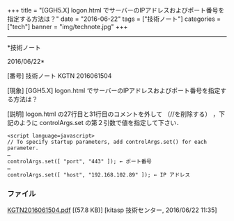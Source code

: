 ﻿+++
title = "[GGH5.X] logon.html でサーバーのIPアドレスおよびポート番号を指定する方法は？"
date = "2016-06-22"
tags = ["技術ノート"]
categories = ["tech"]
banner = "img/technote.jpg"
+++

-----------------------------------------------------------------------------------------------------------------------------

*技術ノート

2016/06/22*


[番号]
技術ノート KGTN 2016061504

[現象]
[GGH5.X] logon.html
でサーバーのIPアドレスおよびポート番号を指定する方法は？

[説明]
logon.html の27行目と31行目のコメントを外して （//を削除する）
，下記のように controlArgs.set の第２引数で値を指定して下さい．

    <script language=javascript>
    // To specify startup parameters, add controlArgs.set() for each parameter.
    …
    controlArgs.set([ "port", "443" ]); ← ポート番号
    …
    controlArgs.set([ "host", "192.168.102.89" ]); ← IP アドレス


### ファイル

 
 


[KGTN2016061504.pdf](http://techreport.kitasp.net/attachments/download/2699/KGTN2016061504.pdf)
 [(57.8 KB)] [kitasp 技術センター, 2016/06/22
11:35]


 


 


